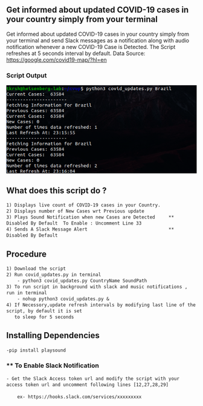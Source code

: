 ## Get informed about updated COVID-19 cases in your country simply from your terminal
Get informed about updated COVID-19 cases in your country simply from your terminal and send Slack 
messages as a notification along with audio notification whenever a new COVID-19 Case is Detected.
The Script refreshes at 5 seconds interval by default.
Data Source: https://google.com/covid19-map/?hl=en
### Script Output
<p align = "center">
<img src="Images/1.png">
</p>

## What does this script do ?

    1) Displays live count of COVID-19 cases in your Country.
    2) Displays number of New Cases wrt Previous update
    3) Plays Sound Notification when new Cases are Detected     ** Disabled By Default  To Enable : Uncomment Line 33 
    4) Sends A Slack Message Alert                              ** Disabled By Default  

## Procedure 

    1) Download the script 
    2) Run covid_updates.py in terminal
        - python3 covid_updates.py CountryName SoundPath
    3) To run script in background with slack and music notifications , run in terminal 
        - nohup python3 covid_updates.py &
    4) If Necessory,update refresh intervals by modifying last line of the script, by default it is set 
       to sleep for 5 seconds
 
## Installing Dependencies 
    
    -pip install playsound

### ** To Enable Slack Notification 

    - Get the Slack Access token url and modify the script with your access token url and uncomment following lines [12,27,28,29]

        ex- https://hooks.slack.com/services/xxxxxxxxx

